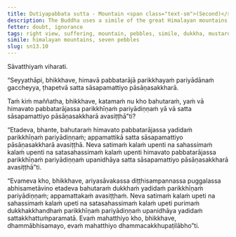 ```yaml
---
title: Dutiyapabbata sutta - Mountain <span class="text-sm">(Second)</span>
description: The Buddha uses a simile of the great Himalayan mountains that have been exhausted and depleted to illustrate the extent of suffering that is exhausted and overcome by a disciple of the noble ones who has attained right view.
fetter: doubt, ignorance
tags: right view, suffering, mountain, pebbles, simile, dukkha, mustard seeds, Himalayas, sn, sn12-21, sn13
simile: himalayan mountains, seven pebbles
slug: sn13.10
---
```


Sāvatthiyaṁ viharati.

“Seyyathāpi, bhikkhave, himavā pabbatarājā parikkhayaṁ pariyādānaṁ gaccheyya, ṭhapetvā satta sāsapamattiyo pāsāṇasakkharā.

Taṁ kiṁ maññatha, bhikkhave, katamaṁ nu kho bahutaraṁ, yaṁ vā himavato pabbatarājassa parikkhīṇaṁ pariyādiṇṇaṁ yā vā satta sāsapamattiyo pāsāṇasakkharā avasiṭṭhā”ti?

“Etadeva, bhante, bahutaraṁ himavato pabbatarājassa yadidaṁ parikkhīṇaṁ pariyādiṇṇaṁ; appamattikā satta sāsapamattiyo pāsāṇasakkharā avasiṭṭhā. Neva satimaṁ kalaṁ upenti na sahassimaṁ kalaṁ upenti na satasahassimaṁ kalaṁ upenti himavato pabbatarājassa parikkhīṇaṁ pariyādiṇṇaṁ upanidhāya satta sāsapamattiyo pāsāṇasakkharā avasiṭṭhā”ti.

“Evameva kho, bhikkhave, ariyasāvakassa diṭṭhisampannassa puggalassa abhisametāvino etadeva bahutaraṁ dukkhaṁ yadidaṁ parikkhīṇaṁ pariyādiṇṇaṁ; appamattakaṁ avasiṭṭhaṁ. Neva satimaṁ kalaṁ upeti na sahassimaṁ kalaṁ upeti na satasahassimaṁ kalaṁ upeti purimaṁ dukkhakkhandhaṁ parikkhīṇaṁ pariyādiṇṇaṁ upanidhāya yadidaṁ sattakkhattuṁparamatā. Evaṁ mahatthiyo kho, bhikkhave, dhammābhisamayo, evaṁ mahatthiyo dhammacakkhupaṭilābho”ti.
